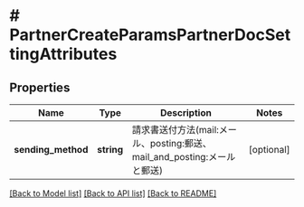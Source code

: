 # # PartnerCreateParamsPartnerDocSettingAttributes

## Properties

Name | Type | Description | Notes
------------ | ------------- | ------------- | -------------
**sending_method** | **string** | 請求書送付方法(mail:メール、posting:郵送、mail_and_posting:メールと郵送) | [optional] 

[[Back to Model list]](../../README.md#documentation-for-models) [[Back to API list]](../../README.md#documentation-for-api-endpoints) [[Back to README]](../../README.md)


